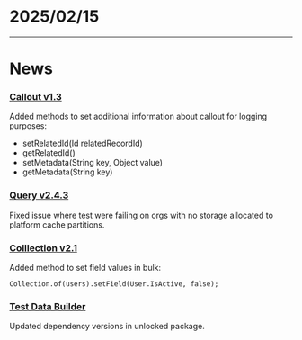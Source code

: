 # 2025/02/15

---
# News

### [Callout v1.3](/apex/callout)
Added methods to set additional information about callout for logging purposes:
- setRelatedId(Id relatedRecordId)
- getRelatedId()
- setMetadata(String key, Object value)
- getMetadata(String key)

### [Query v2.4.3](/apex/query)
Fixed issue where test were failing on orgs with no storage allocated to platform cache partitions.

### [Colllection v2.1](/apex/collection)
Added method to set field values in bulk:
```apex
Collection.of(users).setField(User.IsActive, false);
```

### [Test Data Builder](/apex/test-data-builder)
Updated dependency versions in unlocked package.

